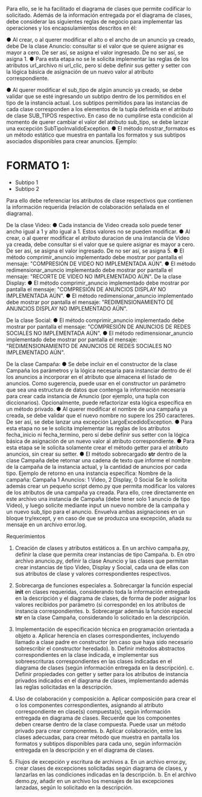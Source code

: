 Para ello, se le ha facilitado el diagrama de clases que permite codificar lo solicitado. Además de la información entregada por el diagrama de clases, debe considerar las siguientes reglas de negocio para implementar las operaciones y los encapsulamientos descritos en él:

● Al crear, o al querer modificar el alto o el ancho de un anuncio ya creado, debe De la clase Anuncio:
consultar si el valor que se quiere asignar es mayor a cero. De ser así, se asigna el valor ingresado. De no ser así, se asigna 1.
● Para esta etapa no se le solicita implementar las reglas de los atributos url_archivo ni url_clic, pero sí debe definir sus getter y setter con la lógica básica de asignación de un nuevo valor al atributo correspondiente.

● Al querer modificar el sub_tipo de algún anuncio ya creado, se debe validar que se esté ingresando un subtipo dentro de los permitidos en el tipo de la instancia actual. Los subtipos permitidos para las instancias de cada clase corresponden a los elementos de la tupla definida en el atributo de clase SUB_TIPOS respectivo. En caso de no cumplirse esta condición al momento de querer cambiar el valor del atributo sub_tipo, se debe lanzar una excepción SubTipoInvalidoException.
● El método mostrar_formatos es un método estático que muestra en pantalla los formatos y sus subtipos asociados disponibles para crear anuncios. Ejemplo:

FORMATO 1:
==========
- Subtipo 1
- Subtipo 2

Para ello debe referenciar los atributos de clase respectivos que contienen la información requerida (relación de colaboración señalada en el diagrama). 

De la clase Video:
● Cada instancia de Video creada solo puede tener ancho igual a 1 y alto igual a 1. Estos valores no se pueden modificar.
● Al crear, o al querer modificar el atributo duracion de una instancia de Video ya creada, debe consultar si el valor que se quiere asignar es mayor a cero. De ser así, se asigna el valor ingresado. De no ser así, se asigna 5.
● El método comprimir_anuncio implementado debe mostrar por pantalla el mensaje: "COMPRESIÓN DE VIDEO NO IMPLEMENTADA AÚN".
● El método redimensionar_anuncio implementado debe mostrar por pantalla el mensaje: "RECORTE DE VIDEO NO IMPLEMENTADO AÚN". De la clase Display:
● El método comprimir_anuncio implementado debe mostrar por pantalla el mensaje: "COMPRESIÓN DE ANUNCIOS DISPLAY NO IMPLEMENTADA AÚN".
● El método redimensionar_anuncio implementado debe mostrar por pantalla el mensaje: "REDIMENSIONAMIENTO DE ANUNCIOS DISPLAY NO IMPLEMENTADO AÚN".

De la clase Social:
● El método comprimir_anuncio implementado debe mostrar por pantalla el mensaje: "COMPRESIÓN DE ANUNCIOS DE REDES SOCIALES NO IMPLEMENTADA AÚN".
● El método redimensionar_anuncio implementado debe mostrar por pantalla el mensaje: "REDIMENSIONAMIENTO DE ANUNCIOS DE REDES SOCIALES NO
IMPLEMENTADO AÚN".

De la clase Campaña:
● Se debe incluir en el constructor de la clase Campaña los parámetros y la lógica necesaria para instanciar dentro de él los anuncios a incorporar en el atributo que almacena el listado de anuncios. Como sugerencia, puede usar en el constructor un parámetro que sea una estructura de datos que contenga la información necesaria para crear cada instancia de Anuncio (por ejemplo, una tupla con diccionarios). Opcionalmente, puede refactorizar esta lógica específica en un método privado.
● Al querer modificar el nombre de una campaña ya creada, se debe validar que el nuevo nombre no supere los 250 caracteres. De ser así, se debe lanzar una excepción LargoExcedidoException.
● Para esta etapa no se le solicita implementar las reglas de los atributos fecha_inicio ni fecha_termino, pero sí debe definir sus setter con la lógica básica de asignación de un nuevo valor al atributo correspondiente.
● Para esta etapa se le solicita solamente crear el método getter para el atributo anuncios, sin crear su setter.
● El método sobrecargado __str__ dentro de la clase Campaña debe retornar una cadena de texto que informe el nombre de la campaña de la instancia actual, y la cantidad de anuncios por cada tipo. Ejemplo de retorno en una instancia específica:
Nombre de la campaña: Campaña 1
Anuncios: 1 Video, 2 Display, 0 Social
Se le solicita además crear un pequeño script demo.py que permita modificar los valores de los atributos de una campaña ya creada. Para ello, cree directamente en este archivo una instancia de Campaña (debe tener solo 1 anuncio de tipo Video), y luego solicite mediante
input un nuevo nombre de la campaña y un nuevo sub_tipo para el anuncio. Envuelva ambas asignaciones en un bloque try/except, y en caso de que se produzca una excepción, añada su mensaje en un archivo error.log.

Requerimientos
1. Creación de clases y atributos estáticos
a. En un archivo campaña.py, definir la clase que permita crear instancias de tipo Campaña.
b. En otro archivo anuncio.py, definir la clase Anuncio y las clases que permitan crear instancias de tipo Video, Display y Social, cada una de ellas con sus atributos de clase y valores correspondientes respectivos.
2. Sobrecarga de funciones especiales
a. Sobrecargar la función especial __init__ en clases requeridas, considerando toda la información entregada en la descripción y el diagrama de clases, de forma de poder asignar los valores recibidos por parámetro (si corresponde) en los atributos de instancia correspondientes.
b. Sobrecargar además la función especial __str__ en la clase Campaña, considerando lo solicitado en la descripción.
3. Implementación de especificación técnica en programación orientada a objeto
a. Aplicar herencia en clases correspondientes, incluyendo llamado a clase padre en constructor (en caso que haya sido necesario sobrescribir el constructor heredado).
b. Definir métodos abstractos correspondientes en la clase indicada, e implementar sus sobreescrituras correspondientes en las clases indicadas en el diagrama de clases (según información entregada en la descripción).
c. Definir propiedades con getter y setter para los atributos de instancia privados indicados en el diagrama de clases, implementando además las reglas solicitadas en la descripción.

4. Uso de colaboración y composición
a. Aplicar composición para crear el o los componentes correspondientes, asignando al atributo correspondiente en clase(s) compuesta(s), según información entregada en diagrama de clases. Recuerde que los componentes deben crearse dentro de la clase compuesta. Puede usar un método privado para crear componentes.
b. Aplicar colaboración, entre las clases adecuadas, para crear método que muestra en pantalla los formatos y subtipos disponibles para cada uno, según información entregada en la descripción y en el diagrama de clases.

5. Flujos de excepción y escritura de archivos
a. En un archivo error.py, crear clases de excepciones solicitadas según diagrama de clases, y lanzarlas en las condiciones indicadas en la descripción.
b. En el archivo demo.py, añadir en un archivo los mensajes de las excepciones lanzadas, según lo solicitado en la descripción.